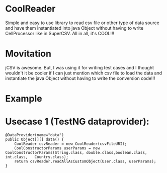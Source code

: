 # CoolReader
Simple and easy to use library to read csv file or other type of data source and have them instantiated into java Object without having to write CellProcessor like in SuperCSV. All in all, it's COOL!!!

# Movitation
jCSV is awesome. But, I was using it for writing test cases and I thought wouldn't it be cooler if I can just mention which csv file to load the data and instantiate the java Object without having to write the conversion code!!!

# Example
# Usecase 1 (TestNG dataprovider):
```
@DataProvider(name="data")
public Object[][] data() { 
	CoolReader csvReader = new CoolReader(csvFileURI);
	CoolConstructorParams userParams = new CoolConstructorParams(String.class, double.class,boolean.class, int.class, 	Country.class);
	return csvReader.readAllAsCustomObject(User.class, userParams);
}

```
